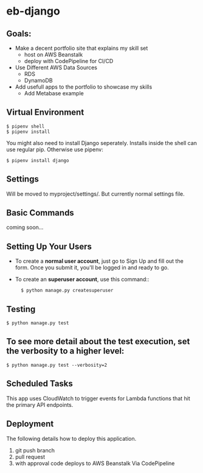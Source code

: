 eb-django
=========

Goals:
------
* Make a decent portfolio site that explains my skill set
    * host on AWS Beanstalk
    * deploy with CodePipeline for CI/CD
* Use Different AWS Data Sources
    * RDS
    * DynamoDB
* Add usefull apps to the portfolio to showcase my skills
    * Add Metabase example

Virtual Environment
-----------------
    $ pipenv shell
    $ pipenv install
You might also need to install Django seperately. Installs inside the shell can use regular pip. Otherwise use pipenv:

    $ pipenv install django

Settings
--------

Will be moved to myproject/settings/. But currently normal settings file.

Basic Commands
--------------
coming soon...

Setting Up Your Users
---------------------

* To create a **normal user account**, just go to Sign Up and fill out the form. Once you submit it, you'll be logged in and ready to go.

* To create an **superuser account**, use this command::

        $ python manage.py createsuperuser


Testing
--------------

    $ python manage.py test

To see more detail about the test execution, set the verbosity to a higher level:
---------------------------------------------------------------------------------
    $ python manage.py test --verbosity=2

Scheduled Tasks
---------------

This app uses CloudWatch to trigger events for Lambda functions that hit the primary API endpoints.


Deployment
----------

The following details how to deploy this application.

1. git push branch
2. pull request
3. with approval code deploys to AWS Beanstalk Via CodePipeline
